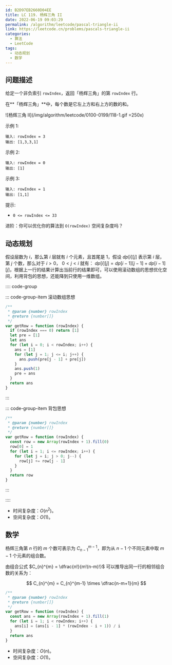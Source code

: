 ```yaml
---
id: B2D97EB2660D04EE
title: LC 119. 杨辉三角 II
date: 2022-06-19 09:03:29
permalink: /algorithm/leetcode/pascal-triangle-ii
link: https://leetcode.cn/problems/pascals-triangle-ii
categories:
  - 算法
  - LeetCode
tags:
  - 动态规划
  - 数学
---
```


<Level :type='1'/>

## 问题描述

给定一个非负索引 `rowIndex`，返回「杨辉三角」的第 `rowIndex` 行。

在**「杨辉三角」**中，每个数是它左上方和右上方的数的和。

![杨辉三角 II](/img/algorithm/leetcode/0100-0199/118-1.gif =250x)

示例 1:

```text
输入: rowIndex = 3
输出: [1,3,3,1]
```

示例 2:

```text
输入: rowIndex = 0
输出: [1]
```

示例 3:

```text
输入: rowIndex = 1
输出: [1,1]
```

提示:

- `0 <= rowIndex <= 33`

进阶：你可以优化你的算法到 `O(rowIndex)` 空间复杂度吗？

## 动态规划

假设层数为 $i$，那么第 $i$ 层就有 $i$ 个元素，且首尾是 $1$，假设 $dp[i][j]$ 表示第 $i$ 层，第 $j$ 个数，那么对于 $i > 0$， $0 < j < i$ 就有： $dp[i][j] = dp[i-1][j-1] + dp[i-1][j]$，根据上一行的结果计算出当前行的结果即可，可以使用滚动数组的思想优化空间，利用背包的思想，还能降到只使用一维数组。

:::: code-group

::: code-group-item 滚动数组思想

```javascript
/**
 * @param {number} rowIndex
 * @return {number[]}
 */
var getRow = function (rowIndex) {
  if (rowIndex === 0) return [1]
  let pre = [1]
  let ans
  for (let i = 0; i < rowIndex; i++) {
    ans = [1]
    for (let j = 1; j <= i; j++) {
      ans.push(pre[j - 1] + pre[j])
    }
    ans.push(1)
    pre = ans
  }
  return ans
}
```

:::

::: code-group-item 背包思想

```javascript
/**
 * @param {number} rowIndex
 * @return {number[]}
 */
var getRow = function (rowIndex) {
  const row = new Array(rowIndex + 1).fill(0)
  row[0] = 1
  for (let i = 1; i <= rowIndex; i++) {
    for (let j = i; j > 0; j--) {
      row[j] += row[j - 1]
    }
  }
  return row
}
```

:::

::::

- 时间复杂度：$O(n^2)$。
- 空间复杂度：$O(1)$。

## 数学

杨辉三角第 $n$ 行的 $m$ 个数可表示为 $C_{n-1}^{m-1}$，即为从 $n-1$ 个不同元素中取 $m-1$ 个元素的组合数。

由组合公式 $C_{n}^{m} = \dfrac{n!}{m!(n-m)!}$ 可以推导出同一行的相邻组合数的关系为：

$$
C_{n}^{m} = C_{n}^{m-1} \times \dfrac{n-m+1}{m}
$$

```javascript
/**
 * @param {number} rowIndex
 * @return {number[]}
 */
var getRow = function (rowIndex) {
  const ans = new Array(rowIndex + 1).fill(1)
  for (let i = 1; i < rowIndex; i++) {
    ans[i] = (ans[i - 1] * (rowIndex - i + 1)) / i
  }
  return ans
}
```

- 时间复杂度：$O(n)$。
- 空间复杂度：$O(1)$。
